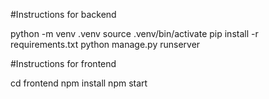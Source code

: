 #Instructions for backend

python -m venv .venv
source .venv/bin/activate
pip install -r requirements.txt
python manage.py runserver

#Instructions for frontend

cd frontend
npm install
npm start
